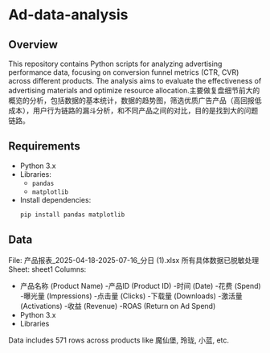 # Ad-data-analysis

## Overview
This repository contains Python scripts for analyzing advertising performance data, focusing on conversion funnel metrics (CTR, CVR) across different products. The analysis aims to evaluate the effectiveness of advertising materials and optimize resource allocation.主要做复盘细节前大的概览的分析，包括数据的基本统计，数据的趋势图，筛选优质广告产品（高回报低成本），用户行为链路的漏斗分析，和不同产品之间的对比，目的是找到大的问题链路。



## Requirements
- Python 3.x
- Libraries:
  - `pandas`
  - `matplotlib`
- Install dependencies:
  ```bash
  pip install pandas matplotlib

## Data 

File: 产品报表_2025-04-18-2025-07-16_分日 (1).xlsx 所有具体数据已脱敏处理
Sheet: sheet1
Columns:
- 产品名称 (Product Name)
-产品ID (Product ID)
-时间 (Date)
-花费 (Spend)
-曝光量 (Impressions)
-点击量 (Clicks)
-下载量 (Downloads)
-激活量 (Activations)
-收益 (Revenue)
-ROAS (Return on Ad Spend)
- Python 3.x
- Libraries

Data includes 571 rows across products like 魔仙堡, 玲珑, 小蓝, etc.
